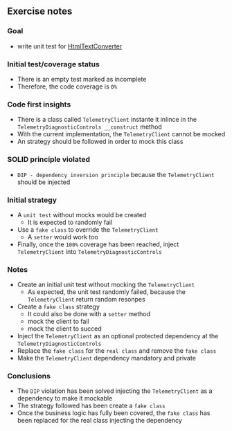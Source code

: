 ## Exercise notes
### Goal
- write unit test for [HtmlTextConverter](./src/TelemetrySystem/TelemetryDiagnosticControls.php)

### Initial test/coverage status
- There is an empty test marked as incomplete
- Therefore, the code coverage is `0%`

### Code first insights
- There is a class called `TelemetryClient` instante it inlince in the `TelemetryDiagnosticControls __construct` method
- With the current implementation, the `TelemetryClient` cannot be mocked
- An strategy should be followed in order to mock this class

### SOLID principle violated
- `DIP - dependency inversion principle` because the `TelemetryClient` should be injected

### Initial strategy
- A `unit test` without mocks would be created
    - It is expected to randomly fail
- Use a `fake class` to override the `TelemetryClient`
    - A `setter` would work too
- Finally, once the `100%` coverage has been reached, inject `TelemetryClient` into `TelemetryDiagnosticControls`

### Notes
- Create an initial unit test without mocking the `TelemetryClient`
    - As expected, the unit test randomly failed, because the `TelemetryClient` return random resonpes
- Create a `fake class` strategy
    - It could also be done with a `setter` method
    - mock the client to fail
    - mock the client to succed
- Inject the `TelemetryClient` as an optional protected dependency at the `TelemetryDiagnosticControls`
- Replace the `fake class` for the `real class` and remove the `fake class`
- Make the `TelemetryClient` dependency mandatory and private

### Conclusions
- The `DIP` violation has been solved injecting the `TelemetryClient` as a dependency to make it mockable
- The strategy followed has been create a `fake class`
- Once the business logic has fully been covered, the `fake class` has been replaced for the real class injecting the dependency